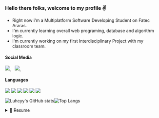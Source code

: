 ### Hello there folks, welcome to my profile ✌️


- Right now i'm a Multiplatform Software Developing Student on Fatec Araras.
- I'm currently learning overall web programing, database and algorithm logic.
- I'm currently working on my first Interdisciplinary Project with my classroom team.

#### Social Media
<p>
  <a href=https://www.linkedin.com/in/lucas-luiz-assis-609a3a205>
   <img src=https://img.shields.io/badge/LinkedIn-0077B5?style=for-the-badge&logo=linkedin&logoColor=white/>
  </a>&nbsp;&nbsp;
  <a href=https://soundcloud.com/luhcy>
   <img src=https://img.shields.io/badge/SoundCloud-FF3300?style=for-the-badge&logo=soundcloud&logoColor=white/>
  </a>&nbsp;&nbsp;  
  </p>
  
  #### Languages
  <p>
  <a>
    <img src=https://img.shields.io/badge/MySQL-000000?style=for-the-badge&logo=mysql&logoColor=black/>
    <img src=https://img.shields.io/badge/CSS3-000000?style=for-the-badge&logo=css3&logoColor=white/>
    <img src=https://img.shields.io/badge/HTML5-000000?style=for-the-badge&logo=html5&logoColor=white/>
    <img src=https://img.shields.io/badge/JavaScript-000000?style=for-the-badge&logo=javascript&logoColor=F7DF1E/>
    <img src=https://img.shields.io/badge/PHP-000000?style=for-the-badge&logo=php&logoColor=white/>
    <img src=https://img.shields.io/badge/C%2B%2B-000000?style=for-the-badge&logo=c%2B%2B&logoColor=white/>
  </a>
  </p>
  
![Luhcyy's GitHub stats](https://github-readme-stats.vercel.app/api?username=Luhcyy&theme=aura&show_icons=true)![Top Langs](https://github-readme-stats.vercel.app/api/top-langs/?username=Luhcyy&layout=compact&theme=aura)
  
  
  <details>
    <summary> 📝 Resume</summary>
    
## Education
  - 📖 **System Development**\
  📆 2019 - 2022  
  🏫 ** ETEC Tenente Aviador Gustavo Klug** - Pirassununga, São Paulo
  
  - 📖 **Multiplatform Software Development**\
  📆 2023 - now  
  🏫 ** Fatec Araras** - Araras, São Paulo

<!--
**Luhcyy/Luhcyy** is a ✨ _special_ ✨ repository because its `README.md` (this file) appears on your GitHub profile.

Here are some ideas to get you started:

- 🔭 I’m currently working on ...
- 🌱 I’m currently learning ...
- 👯 I’m looking to collaborate on ...
- 🤔 I’m looking for help with ...
- 💬 Ask me about ...
- 📫 How to reach me: ...
- 😄 Pronouns: ...
- ⚡ Fun fact: ...
-->

